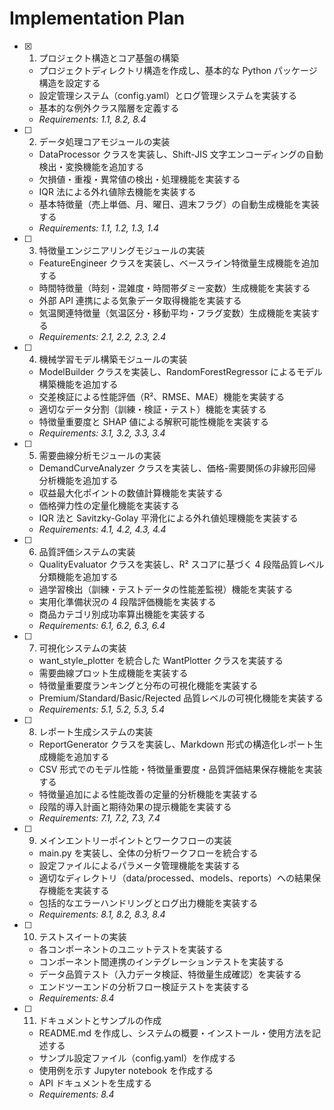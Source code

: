 # Implementation Plan

- [x] 1. プロジェクト構造とコア基盤の構築

  - プロジェクトディレクトリ構造を作成し、基本的な Python パッケージ構造を設定する
  - 設定管理システム（config.yaml）とログ管理システムを実装する
  - 基本的な例外クラス階層を定義する
  - _Requirements: 1.1, 8.2, 8.4_

- [ ] 2. データ処理コアモジュールの実装

  - DataProcessor クラスを実装し、Shift-JIS 文字エンコーディングの自動検出・変換機能を追加する
  - 欠損値・重複・異常値の検出・処理機能を実装する
  - IQR 法による外れ値除去機能を実装する
  - 基本特徴量（売上単価、月、曜日、週末フラグ）の自動生成機能を実装する
  - _Requirements: 1.1, 1.2, 1.3, 1.4_

- [ ] 3. 特徴量エンジニアリングモジュールの実装

  - FeatureEngineer クラスを実装し、ベースライン特徴量生成機能を追加する
  - 時間特徴量（時刻・混雑度・時間帯ダミー変数）生成機能を実装する
  - 外部 API 連携による気象データ取得機能を実装する
  - 気温関連特徴量（気温区分・移動平均・フラグ変数）生成機能を実装する
  - _Requirements: 2.1, 2.2, 2.3, 2.4_

- [ ] 4. 機械学習モデル構築モジュールの実装

  - ModelBuilder クラスを実装し、RandomForestRegressor によるモデル構築機能を追加する
  - 交差検証による性能評価（R²、RMSE、MAE）機能を実装する
  - 適切なデータ分割（訓練・検証・テスト）機能を実装する
  - 特徴量重要度と SHAP 値による解釈可能性機能を実装する
  - _Requirements: 3.1, 3.2, 3.3, 3.4_

- [ ] 5. 需要曲線分析モジュールの実装

  - DemandCurveAnalyzer クラスを実装し、価格-需要関係の非線形回帰分析機能を追加する
  - 収益最大化ポイントの数値計算機能を実装する
  - 価格弾力性の定量化機能を実装する
  - IQR 法と Savitzky-Golay 平滑化による外れ値処理機能を実装する
  - _Requirements: 4.1, 4.2, 4.3, 4.4_

- [ ] 6. 品質評価システムの実装

  - QualityEvaluator クラスを実装し、R² スコアに基づく 4 段階品質レベル分類機能を追加する
  - 過学習検出（訓練・テストデータの性能差監視）機能を実装する
  - 実用化準備状況の 4 段階評価機能を実装する
  - 商品カテゴリ別成功率算出機能を実装する
  - _Requirements: 6.1, 6.2, 6.3, 6.4_

- [ ] 7. 可視化システムの実装

  - want_style_plotter を統合した WantPlotter クラスを実装する
  - 需要曲線プロット生成機能を実装する
  - 特徴量重要度ランキングと分布の可視化機能を実装する
  - Premium/Standard/Basic/Rejected 品質レベルの可視化機能を実装する
  - _Requirements: 5.1, 5.2, 5.3, 5.4_

- [ ] 8. レポート生成システムの実装

  - ReportGenerator クラスを実装し、Markdown 形式の構造化レポート生成機能を追加する
  - CSV 形式でのモデル性能・特徴量重要度・品質評価結果保存機能を実装する
  - 特徴量追加による性能改善の定量的分析機能を実装する
  - 段階的導入計画と期待効果の提示機能を実装する
  - _Requirements: 7.1, 7.2, 7.3, 7.4_

- [ ] 9. メインエントリーポイントとワークフローの実装

  - main.py を実装し、全体の分析ワークフローを統合する
  - 設定ファイルによるパラメータ管理機能を実装する
  - 適切なディレクトリ（data/processed、models、reports）への結果保存機能を実装する
  - 包括的なエラーハンドリングとログ出力機能を実装する
  - _Requirements: 8.1, 8.2, 8.3, 8.4_

- [ ] 10. テストスイートの実装

  - 各コンポーネントのユニットテストを実装する
  - コンポーネント間連携のインテグレーションテストを実装する
  - データ品質テスト（入力データ検証、特徴量生成確認）を実装する
  - エンドツーエンドの分析フロー検証テストを実装する
  - _Requirements: 8.4_

- [ ] 11. ドキュメントとサンプルの作成
  - README.md を作成し、システムの概要・インストール・使用方法を記述する
  - サンプル設定ファイル（config.yaml）を作成する
  - 使用例を示す Jupyter notebook を作成する
  - API ドキュメントを生成する
  - _Requirements: 8.4_

